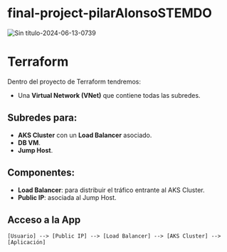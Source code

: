 # final-project-pilarAlonsoSTEMDO

![Sin título-2024-06-13-0739](https://github.com/stemdo-labs/final-project-pilarAlonsoSTEMDO/assets/166375061/6535855c-6853-4b5a-9c53-9d1bcd263bca)

# Terraform

Dentro del proyecto de Terraform tendremos:

- Una **Virtual Network (VNet)** que contiene todas las subredes.

## Subredes para:

- **AKS Cluster** con un **Load Balancer** asociado.
- **DB VM**.
- **Jump Host**.

## Componentes:

- **Load Balancer**: para distribuir el tráfico entrante al AKS Cluster.
- **Public IP**: asociada al Jump Host.

## Acceso a la App

```plaintext
[Usuario] --> [Public IP] --> [Load Balancer] --> [AKS Cluster] --> [Aplicación]


